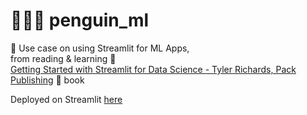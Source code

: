 # 🐧🐧🐧 penguin_ml

🦝 Use case on using Streamlit for ML Apps, <br> from reading & learning  📘 <br>
[Getting Started with Streamlit for Data Science - Tyler Richards, Pack Publishing](https://learning.oreilly.com/library/view/getting-started-with/9781800565500/) 📘 book

Deployed on Streamlit [here](https://penguinml-xhd85jqjhwbkaznzuj2pxx.streamlit.app/)

